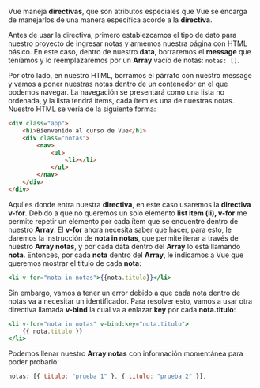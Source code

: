 Vue maneja **directivas**, que son atributos especiales que Vue se encarga de manejarlos de una manera específica acorde a la **directiva**.

Antes de usar la directiva, primero establezcamos el tipo de dato para nuestro proyecto de ingresar notas y armemos nuestra página con HTML básico. En este caso, dentro de nuestro **data**, borraremos el **message** que teníamos y lo reemplazaremos por un **Array** vacío de notas: `notas: []`.

Por otro lado, en nuestro HTML, borramos el párrafo con nuestro message y vamos a poner nuestras notas dentro de un contenedor en el que podemos navegar. La navegación se presentará como una lista no ordenada, y la lista tendrá ítems, cada ítem es una de nuestras notas. Nuestro HTML se vería de la siguiente forma:

```html
<div class="app">
	<h1>Bienvenido al curso de Vue</h1>
	<div class="notas">
		<nav>
			<ul>
				<li></li>
			</ul>
		</nav>
	</div>
</div>
```

Aquí es donde entra nuestra **directiva**, en este caso usaremos la **directiva v-for**. Debido a que no queremos un solo elemento **list  item (li), v-for** me permite repetir un elemento por cada ítem que se encuentre dentro de nuestro **Array**. El **v-for** ahora necesita saber que hacer, para esto, le daremos la instrucción de **nota in notas**, que permite iterar a través de nuestro **Array  notas**, y por cada data dentro del **Array** lo está llamando **nota**. Entonces, por cada **nota** dentro del **Array**, le indicamos a Vue que queremos mostrar el título de cada **nota**:

```jsx
<li v-for="nota in notas">{{nota.titulo}}</li>
```

Sin embargo, vamos a tener un error debido a que cada nota dentro de notas va a necesitar un identificador. Para resolver esto, vamos a usar otra directiva llamada **v-bind** la cual va a enlazar **key** por cada **nota.titulo**:

```jsx
<li v-for="nota in notas" v-bind:key="nota.titulo">
	{{ nota.titulo }}
</li>
```

Podemos llenar nuestro **Array notas** con información momentánea para poder probarlo:

```jsx
notas: [{ titulo: "prueba 1" }, { titulo: "prueba 2" }],
```
